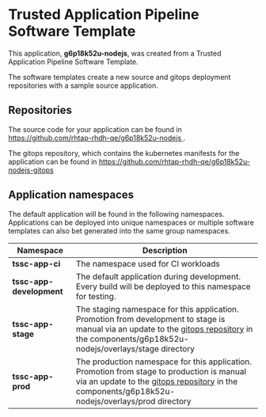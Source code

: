 # Trusted Application Pipeline Software Template

This application, **g6p18k52u-nodejs**, was created from a Trusted Application Pipeline Software Template.

The software templates create a new source and gitops deployment repositories with a sample source application. 

## Repositories

The source code for your application can be found in [https://github.com/rhtap-rhdh-qe/g6p18k52u-nodejs ](https://github.com/rhtap-rhdh-qe/g6p18k52u-nodejs ).
 
The gitops repository, which contains the kubernetes manifests for the application can be found in 
[https://github.com/rhtap-rhdh-qe/g6p18k52u-nodejs-gitops ](https://github.com/rhtap-rhdh-qe/g6p18k52u-nodejs-gitops ) 

## Application namespaces 

The default application will be found in the following namespaces. Applications can be deployed into unique namespaces or multiple software templates can also bet generated into the same group namespaces.  

|  Namespace   |  Description   |  
| -------- | -------- |
| **tssc-app-ci** | The namespace used for CI workloads |
| **tssc-app-development** | The default application during development. Every build will be deployed to this namespace for testing. |
| **tssc-app-stage** | The staging namespace for this application. Promotion from development to stage is manual via an update to the [gitops repository](https://github.com/rhtap-rhdh-qe/g6p18k52u-nodejs-gitops ) in the components/g6p18k52u-nodejs/overlays/stage directory |
| **tssc-app-prod** | The production namespace for this application. Promotion from stage to production is manual via an update to the [gitops repository](https://github.com/rhtap-rhdh-qe/g6p18k52u-nodejs-gitops ) in the components/g6p18k52u-nodejs/overlays/prod directory |